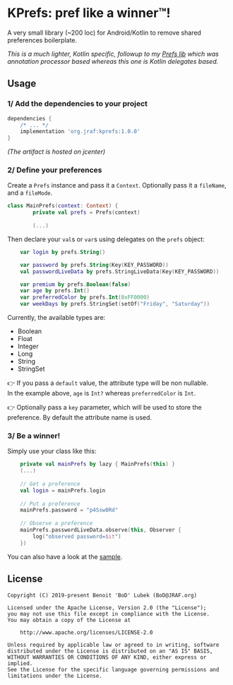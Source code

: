 # KPrefs: pref like a winner™!

A very small library (~200 loc) for Android/Kotlin to remove
shared preferences boilerplate.

_This is a much lighter, Kotlin specific, followup to my [Prefs lib](https://github.com/BoD/android-prefs)
which was annotation processor based whereas this one is
Kotlin delegates based._

## Usage
### 1/ Add the dependencies to your project

```groovy
dependencies {
    /* ... */
    implementation 'org.jraf:kprefs:1.0.0'
}
```
_(The artifact is hosted on jcenter)_

### 2/ Define your preferences
Create a `Prefs` instance and pass it a `Context`.  Optionally pass it
a `fileName`, and a `fileMode`.

```kotlin
class MainPrefs(context: Context) {
        private val prefs = Prefs(context)
        
        (...)
```

Then declare your `val`s or `var`s using delegates on the `prefs` object:

```kotlin
    var login by prefs.String()

    var password by prefs.String(Key(KEY_PASSWORD))
    val passwordLiveData by prefs.StringLiveData(Key(KEY_PASSWORD))

    var premium by prefs.Boolean(false)
    var age by prefs.Int()
    var preferredColor by prefs.Int(0xFF0000)
    var weekDays by prefs.StringSet(setOf("Friday", "Saturday"))
```

Currently, the available types are:
- Boolean
- Float
- Integer
- Long
- String
- StringSet

👉 If you pass a `default` value, the attribute type will be non nullable.<br>
In the example above, `age` is `Int?` whereas `preferredColor` is `Int`.

👉 Optionally pass a `key` parameter, which will be used
to store the preference.  By default the attribute name is used.

### 3/ Be a winner!
Simply use your class like this:
```kotlin
    private val mainPrefs by lazy { MainPrefs(this) }
    (...)
    
    // Get a preference
    val login = mainPrefs.login
    
    // Put a preference
    mainPrefs.password = "p4Ssw0Rd"
    
    // Observe a preference
    mainPrefs.passwordLiveData.observe(this, Observer {
        log("observed password=$it")
    })
```

You can also have a look at the [sample](sample/).

## License

```
Copyright (C) 2019-present Benoit 'BoD' Lubek (BoD@JRAF.org)

Licensed under the Apache License, Version 2.0 (the "License");
you may not use this file except in compliance with the License.
You may obtain a copy of the License at

    http://www.apache.org/licenses/LICENSE-2.0

Unless required by applicable law or agreed to in writing, software
distributed under the License is distributed on an "AS IS" BASIS,
WITHOUT WARRANTIES OR CONDITIONS OF ANY KIND, either express or implied.
See the License for the specific language governing permissions and
limitations under the License.
```